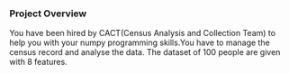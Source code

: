 ### Project Overview

 You have been hired by CACT(Census Analysis and Collection Team) to help you with your numpy programming skills.You have to manage the census record and analyse the data. The dataset of 100 people are given with 8 features.




